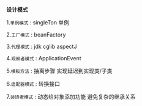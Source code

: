 **设计模式**

1.`单例模式`  : singleTon 单例

2.`工厂模式`  : beanFactory

3.`代理模式`  : jdk cglib aspectJ

4.`观察者模式` : ApplicationEvent  

5.`模板方法`   : 抽离步骤 实现延迟到实现类/子类

6.`适配器模式` : 转换接口  

7.`装饰者模式` : 动态给对象添加功能  避免复杂的继承关系  
